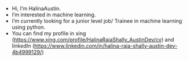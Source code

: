 -  Hi, I’m HalinaAustin.
-  I’m interested in machine learning. 
-  I’m currently looking for a junior level job/ Trainee in machine learning using python.
-  You can find my profile in xing (https://www.xing.com/profile/HalinaRajaShally_AustinDev/cv) and linkedIn (https://www.linkedin.com/in/halina-raja-shally-austin-dev-4b4999129/)
